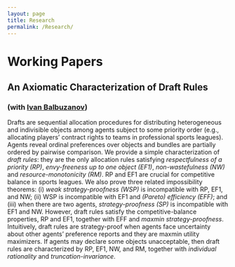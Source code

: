 ```yaml
---
layout: page
title: Research
permalink: /Research/
---
```


# Working Papers

## An Axiomatic Characterization of Draft Rules

### (with [Ivan Balbuzanov](https://sites.google.com/site/ibalbuzanov/))
Drafts are sequential allocation procedures for distributing heterogeneous and indivisible objects among agents subject to some priority order (e.g., allocating players’ contract rights to teams in professional sports leagues). Agents reveal ordinal preferences over objects and bundles are partially ordered by pairwise comparison. We provide a simple characterization of *draft rules*: they are the only allocation rules satisfying *respectfulness of a priority (RP)*, *envy-freeness up to one object (EF1)*, *non-wastefulness (NW)* and *resource-monotonicity (RM)*. RP and EF1 are crucial for competitive balance in sports leagues. We also prove three related impossibility theorems: (i) *weak strategy-proofness (WSP)* is incompatible with RP, EF1, and NW; (ii) WSP is incompatible with EF1 and *(Pareto) efficiency (EFF)*; and (iii) when there are two agents, *strategy-proofness (SP)* is incompatible with EF1 and NW. However, draft rules satisfy the competitive-balance properties, RP and EF1, together with EFF and *maxmin strategy-proofness*. Intuitively, draft rules are strategy-proof when agents face uncertainty about other agents’ preference reports and they are maxmin utility maximizers. If agents may declare some objects unacceptable, then draft rules are characterized by RP, EF1, NW, and RM, together with *individual rationality* and *truncation-invariance*.